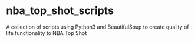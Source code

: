 # nba_top_shot_scripts
 A collection of scripts using Python3 and BeautifulSoup to create quality of life functionality to NBA Top Shot
